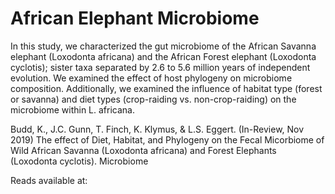 # African Elephant Microbiome

In this study, we characterized the gut microbiome of the African Savanna elephant (Loxodonta africana) and the African Forest elephant (Loxodonta cyclotis); sister taxa separated by 2.6 to 5.6 million years of independent evolution. We examined the effect of host phylogeny on microbiome composition. Additionally, we examined the influence of habitat type (forest or savanna) and diet types (crop-raiding vs. non-crop-raiding) on the microbiome within L. africana. 

Budd, K., J.C. Gunn, T. Finch, K. Klymus, & L.S. Eggert. (In-Review, Nov 2019) The effect of Diet, Habitat, and Phylogeny on the Fecal Micorbiome of Wild African Savanna (Loxodonta africana) and Forest Elephants (Loxodonta cyclotis). Microbiome

Reads available at:
